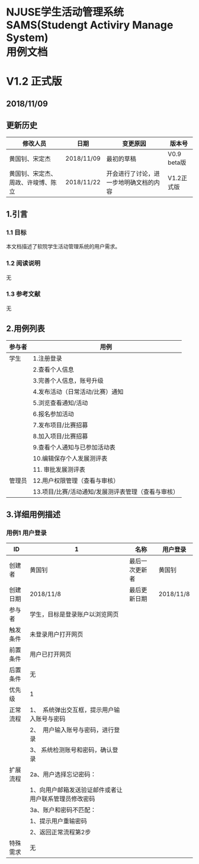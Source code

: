 # NJUSE学生活动管理系统<br>SAMS(Studengt Activiry Manage System)<br>用例文档

# V1.2 正式版

## 2018/11/09

## 更新历史

| 修改人员          | 日期         | 变更原因                                     | 版本号     |
| ------------- | ---------- | ---------------------------------------- | ------- |
| 黄国钊、宋定杰 | 2018/11/09 | 最初的草稿                            | V0.9 beta版 |
| 黄国钊、宋定杰、周政、许竣博、陈立 | 2018/11/22 | 开会进行了讨论，进一步地明确文档的内容                  | V1.2正式版 |

1.引言
------

### 1.1 目标

本文档描述了软院学生活动管理系统的用户需求。

### 1.2 阅读说明

无

### 1.3 参考文献

无

2.用例列表
----------

| 参与者    | 用例           |
| ------ | ------------ |
| 学生   | 1.注册登录     |
|        | 2.查看个人信息       |
|        | 3.完善个人信息，账号升级       |
|        | 4.发布活动（日常活动/比赛）通知   |
|        | 5.浏览查看通知/活动   |
|        | 6.报名参加活动   |
|        | 7.发布项目/比赛招募   |
|        | 8.加入项目/比赛招募   |
|        | 9.查看个人通知与已参加活动表   |
|        | 10.编辑保存个人发展测评表   |
|        | 11.	审批发展测评表   |
| 管理员    |12.用户权限管理（查看与审核）     |
|        |13.项目/比赛/活动通知/发展测评表管理（查看与审核）|

3.详细用例描述
--------------

### 用例1 用户登录
| ID   | 1                            | 名称      | 用户登录     |
| ---- | ---------------------------- | ------- | ---------- |
| 创建者  | 黄国钊                           | 最后一次更新者 | 黄国钊         |
| 创建日期 | 2018/11/8                    | 最后更新日期  | 2018/11/8 |
| 参与者  | 学生，目标是登录账户以浏览网页     |         |            |
| 触发条件 | 未登录用户打开网页 |         |            |
| 前置条件 | 用户已打开网页             |         |            |
| 后置条件 | 无               |         |            |
| 优先级  | 1                            |         |            |
| 正常流程 | 1、  系统弹出交互框，提示用户输入账号与密码   |         |            |
|      | 2、  用户输入账号与密码，进行登录         |         |            |
|      | 3、  系统检测账号和密码，确认登录         |         |            |
| 扩展流程 |2a、用户选择忘记密码：           |         |            |
|      | 1、向用户邮箱发送验证邮件或者让用户联系管理员修改密码           |         |            |
|      | 3a、账户和密码不匹配：                 |         |            |
|      | 1、提示用户重输密码                  |         |            |
|      | 2、返回正常流程第2步                |         |            |
| 特殊需求 | 无             |         |            |